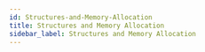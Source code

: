 ```yaml
---
id: Structures-and-Memory-Allocation
title: Structures and Memory Allocation
sidebar_label: Structures and Memory Allocation
---
```



#
